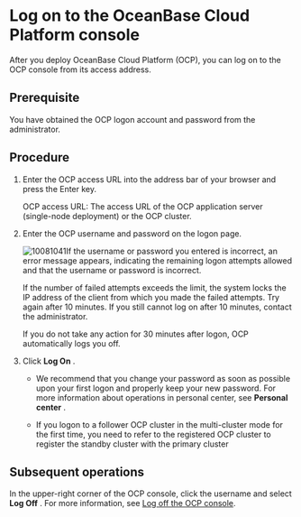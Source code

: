 Log on to the OceanBase Cloud Platform console 
===================================================================

After you deploy OceanBase Cloud Platform (OCP), you can log on to the OCP console from its access address. 

**Prerequisite** 
-------------------------------------

You have obtained the OCP logon account and password from the administrator.

**Procedure** 
----------------------------------

1. Enter the OCP access URL into the address bar of your browser and press the Enter key. 

   OCP access URL: The access URL of the OCP application server (single-node deployment) or the OCP cluster.
   

2. Enter the OCP username and password on the logon page. 

   ![10081041](https://help-static-aliyun-doc.aliyuncs.com/assets/img/en-US/3872663361/p336404.png)If the username or password you entered is incorrect, an error message appears, indicating the remaining logon attempts allowed and that the username or password is incorrect. 

   If the number of failed attempts exceeds the limit, the system locks the IP address of the client from which you made the failed attempts. Try again after 10 minutes. If you still cannot log on after 10 minutes, contact the administrator. 

   If you do not take any action for 30 minutes after logon, OCP automatically logs you off.
   

3. Click **Log On** . 

   * We recommend that you change your password as soon as possible upon your first logon and properly keep your new password. For more information about operations in personal center, see **Personal center** .

     
   
   * If you logon to a follower OCP cluster in the multi-cluster mode for the first time, you need to refer to the registered OCP cluster to register the standby cluster with the primary cluster

     
   

   




**Subsequent operations** 
----------------------------------------------

In the upper-right corner of the OCP console, click the username and select **Log Off** . For more information, see [Log off the OCP console](3.userguide-features/8.user-center/5.log-out.md).
